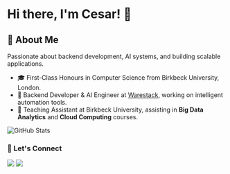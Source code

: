 # Hi there, I'm Cesar! 👋

## 🚀 About Me
Passionate about backend development, AI systems, and building scalable applications.

- 🎓 First-Class Honours in Computer Science from Birkbeck University, London.
- 💼 Backend Developer & AI Engineer at [Warestack](https://www.warestack.com/), working on intelligent automation tools.
- 🏫 Teaching Assistant at Birkbeck University, assisting in **Big Data Analytics** and **Cloud Computing** courses.


![GitHub Stats](https://github-readme-stats.vercel.app/api/top-langs/?username=cgoncalves94&theme=onedark&show_icons=true&hide_border=true&layout=compact)

### 🔗 Let's Connect 

[![](https://img.shields.io/badge/linkedin-%230077B5.svg?&style=for-the-badge&logo=linkedin&logoColor=white0e76a8)](https://www.linkedin.com/in/cesar-goncalves-735b5bb3)
[![](https://img.shields.io/badge/instagram-%230077B5.svg?&style=for-the-badge&logo=instagram&logoColor=white&color=8a3ab9)](https://www.instagram.com/ceesaraugust0/)





